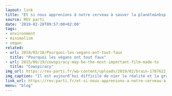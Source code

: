 ```yaml
---
layout: link
title: "Et si nous apprenions à notre cerveau à sauver la planète&nbsp;?"
source: REV parti
date: '2019-02-28T09:57:00+02:00'
tags:
- environment
- minimalism
- vegan
related:
- url: 2018/03/18/Pourquoi-les-vegans-ont-tout-faux
  title: "Pourquoi les végans ont tout faux"
- url: 2015/09/19/cowspiracy-may-be-the-most-important-film-made-to
  title: "Cowspiracy"
img_url: https://rev-parti.fr/wp-content/uploads/2019/02/brain-1787622_960_720.jpg
img_caption: "Il est aujourd’hui difficile de nier la réalité et la gravité du changement climatique et de la 6e extinction animale de masse. Les études scientifiques se succèdent et pourtant, tant le grand public que nos dirigeants, ne semblent prêts à changer de mode de vie pour éviter d’aller droit dans le mur. Pourquoi agissons-nous de la sorte&nbsp;?"
link_url: https://rev-parti.fr/et-si-nous-apprenions-a-notre-cerveau-a-sauver-la-planete/
menu: "blog"
---
```

